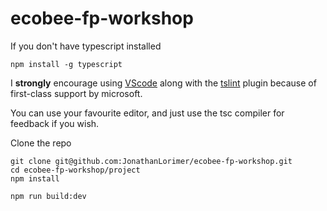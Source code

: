 # ecobee-fp-workshop

If you don't have typescript installed
```
npm install -g typescript
```

I **strongly** encourage using [VScode](https://code.visualstudio.com/) along with the [tslint](https://marketplace.visualstudio.com/items?itemName=ms-vscode.vscode-typescript-tslint-plugin) plugin because of first-class support by microsoft.

You can use your favourite editor, and just use the tsc compiler for feedback if you wish.

Clone the repo
```
git clone git@github.com:JonathanLorimer/ecobee-fp-workshop.git
cd ecobee-fp-workshop/project
npm install

npm run build:dev
```
